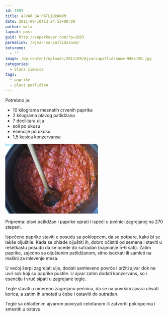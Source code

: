 ```yaml
---
id: 1893
title: AJVAR SA PATLIDžANOM
date: 2011-09-10T13:24:53+00:00
author: mila
layout: post
guid: http://superkuvar.com/?p=1893
permalink: /ajvar-sa-patlidzanom/
totvreme:
  - ""
image: /wp-content/uploads/2011/09/Ajvarsapatlidzanom-940x198.jpg
categories:
  - Slana zimnica
tags:
  - paprike
  - plavi patlidžan
---
```

Potrebno je:

  * 10 kilograma mesnatih crvenih paprika
  * 2 kilograma plavog patlidžana
  * 7 decilitara ulja
  * soli po ukusu
  * esencije po ukusu
  * 1,5 kesica konzervansa

<img class="alignnone size-medium wp-image-4172" title="Ajvarsapatlidzanom" src="/wp-content/uploads/2011/09/Ajvarsapatlidzanom-e1346658087259.jpg" alt="" width="295" height="221" /> 

Priprema: plavi patlidžan i paprike oprati i ispeći u pećnici zagrejanoj na 270 stepeni.

Ispečene paprike staviti u posudu sa poklopcem, da se potpare, kako bi se lakše oljuštile. Kada se ohlade oljuštiti ih, dobro očistiti od semena i staviti u rešetkastu posudu da se ocede do sutradan (najmanje 5-6 sati). Zatim paprike, zajedno sa oljuštenim patlidžanom, sitno iseckati ili samleti na mašini za mlevenje mesa.

U većoj šerpi zagrejati ulje, dodati samleveno povrće i pržiti ajvar dok ne uvri sok koji su paprike pustile. U ajvar zatim dodati konzervans, so i esenciju i vruć sipati u zagrejane tegle.

Tegle staviti u umereno zagrejanu pećnicu, da se na površini ajvara uhvati korica, a zatim ih umotati u ćebe i ostaviti do sutradan.

Tegle sa ohlađenim ajvarom povezati celofanom ili zatvoriti poklopcima i smestiti u ostavu.